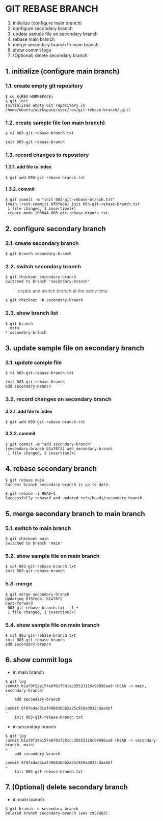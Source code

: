# GIT REBASE BRANCH
1. initialize (configure main branch)
2. configure secondary branch
3. update sample file on secondary branch
4. rebase main branch
5. merge secondary branch to main branch
6. show commit logs
7. (Optional) delete secondary branch

## 1. initialize (configure main branch)
### 1.1. create empty git repository
```console
$ cd ${REX-WORKSPACE}
$ git init
Initialized empty Git repository in /home/ubuntu/workspace/user/rex/git-rebase-branch/.git/
```

### 1.2. create sample file (on main branch)
```console
$ vi 003-git-rebase-branch.txt
```

```shell
init 003-git-rebase-branch
```

### 1.3. record changes to repository
#### 1.3.1. add file to index
```console
$ git add 003-git-rebase-branch.txt
```

#### 1.3.2. commit
```console
$ git commit -m "init 003-git-rebase-branch.txt"
[main (root-commit) 0f8feda] init 003-git-rebase-branch.txt
 1 file changed, 1 insertion(+)
 create mode 100644 003-git-rebase-branch.txt
```

## 2. configure secondary branch
### 2.1. create secondary branch
```console
$ git branch secondary-branch
```

### 2.2. switch secondary branch
```console
$ git checkout secondary-branch
Switched to branch 'secondary-branch'
```

> create and switch branch at the same time

```console
$ git checkout -b secondary-branch
```

### 2.3. show branch list
```console
$ git branch
  main
* secondary-branch
```

## 3. update sample file on secondary branch
### 3.1. update sample file
```console
$ vi 003-git-rebase-branch.txt
```

```shell
init 003-git-rebase-branch
add secondary-branch
```

### 3.2. record changes on secondary branch
#### 3.2.1. add file to index
```console
$ git add 003-git-rebase-branch.txt
```

#### 3.2.2. commit
```console
$ git commit -m "add secondary-branch"
[secondary-branch b1a70f2] add secondary-branch
 1 file changed, 1 insertion(+)
```

## 4. rebase secondary branch
```console
$ git rebase main
Current branch secondary-branch is up to date.
```

```console
$ git rebase -i HEAD~1
Successfully rebased and updated refs/heads/secondary-branch.
```

## 5. merge secondary branch to main branch
### 5.1. switch to main branch
```console
$ git checkout main
Switched to branch 'main'
```

### 5.2. show sample file on main branch
```console
$ cat 003-git-rebase-branch.txt
init 003-git-rebase-branch
```

### 5.3. merge
```console
$ git merge secondary-branch
Updating 0f8feda..b1a70f2
Fast-forward
 003-git-rebase-branch.txt | 1 +
 1 file changed, 1 insertion(+)
```

### 5.4. show sample file on main branch
```console
$ cat 003-git-rebase-branch.txt
init 003-git-rebase-branch
add secondary-branch
```

## 6. show commit logs

- in main branch

```console
$ git log
commit b1a70f28a157e8f01f581cc35523118c99956aa9 (HEAD -> main, secondary-branch)
~
    add secondary-branch

commit 0f8fedad3caf496836bb2a25c929ad032cdaabbf
~
    init 003-git-rebase-branch.txt
```

- in secondary branch

```console
$ git log
commit b1a70f28a157e8f01f581cc35523118c99956aa9 (HEAD -> secondary-branch, main)
~
    add secondary-branch

commit 0f8fedad3caf496836bb2a25c929ad032cdaabbf
~
    init 003-git-rebase-branch.txt
```

## 7. (Optional) delete secondary branch

- in main branch

```console
$ git branch -d secondary-branch
Deleted branch secondary-branch (was c957a83).
```
